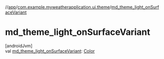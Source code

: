 //[app](../../index.md)/[com.example.myweatherapplication.ui.theme](index.md)/[md_theme_light_onSurfaceVariant](md_theme_light_on-surface-variant.md)

# md_theme_light_onSurfaceVariant

[androidJvm]\
val [md_theme_light_onSurfaceVariant](md_theme_light_on-surface-variant.md): [Color](https://developer.android.com/reference/kotlin/androidx/compose/ui/graphics/Color.html)
